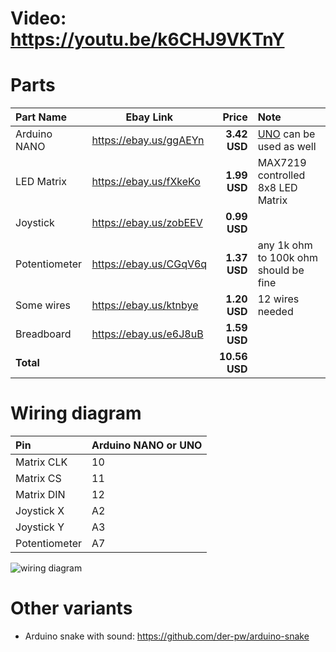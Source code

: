 # Video: https://youtu.be/k6CHJ9VKTnY




# Parts
Part Name       |       Ebay Link        |        Price | Note
:-------------- | ---------------------- | -----------: | :------------------------------------------------
Arduino NANO    | https://ebay.us/ggAEYn | **3.42 USD** | [UNO](https://ebay.us/Y1kYb3) can be used as well
LED Matrix      | https://ebay.us/fXkeKo | **1.99 USD** | MAX7219 controlled 8x8 LED Matrix
Joystick        | https://ebay.us/zobEEV | **0.99 USD** | 
Potentiometer   | https://ebay.us/CGqV6q | **1.37 USD** | any 1k ohm to 100k ohm should be fine
Some wires      | https://ebay.us/ktnbye | **1.20 USD** | 12 wires needed
Breadboard      | https://ebay.us/e6J8uB | **1.59 USD** | 
**Total**       |                        | **10.56 USD**



# Wiring diagram
Pin           | Arduino NANO or UNO
:------------ | :------------------
Matrix CLK    | 10
Matrix CS     | 11
Matrix DIN    | 12
Joystick X    | A2
Joystick Y    | A3
Potentiometer | A7

![wiring diagram](https://raw.githubusercontent.com/ondt/arduino-snake/master/images/snake_joystick.png "wiring diagram")



# Other variants
- Arduino snake with sound: https://github.com/der-pw/arduino-snake

